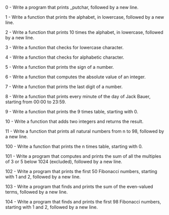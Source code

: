 0 - Write a program that prints _putchar, followed by a new line.

1 - Write a function that prints the alphabet, in lowercase, followed by a new line.

2 - Write a function that prints 10 times the alphabet, in lowercase, followed by a new line.

3 - Write a function that checks for lowercase character.

4 - Write a function that checks for alphabetic character.

5 - Write a function that prints the sign of a number.

6 - Write a function that computes the absolute value of an integer.

7 - Write a function that prints the last digit of a number.

8 - Write a function that prints every minute of the day of Jack Bauer, starting from 00:00 to 23:59.

9 - Write a function that prints the 9 times table, starting with 0.

10 - Write a function that adds two integers and returns the result.

11 - Write a function that prints all natural numbers from n to 98, followed by a new line.

100 - Write a function that prints the n times table, starting with 0.

101 - Write a program that computes and prints the sum of all the multiples of 3 or 5 below 1024 (excluded), followed by a new line.

102 - Write a program that prints the first 50 Fibonacci numbers, starting with 1 and 2, followed by a new line.

103 - Write a program that finds and prints the sum of the even-valued terms, followed by a new line.

104 - Write a program that finds and prints the first 98 Fibonacci numbers, starting with 1 and 2, followed by a new line.


